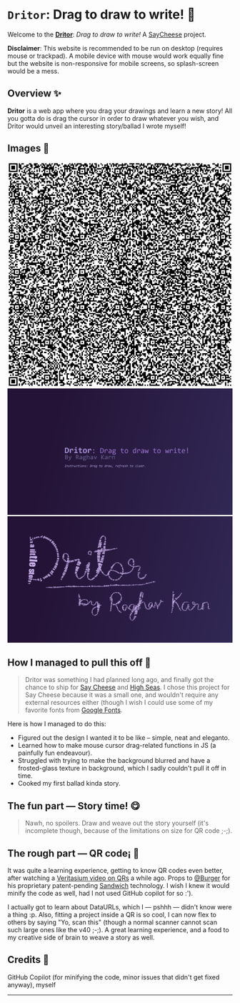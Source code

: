 # `Dritor`: Drag to draw to write! 📝
Welcome to the [**Dritor**](https://raghav-karn.github.io/Dritor): *Drag to draw to write!* 
A [SayCheese](https://saycheese.hackclub.com/) project.

**Disclaimer**: This website is recommended to be run on desktop (requires mouse or trackpad). A mobile device with mouse would work equally fine but the website is non-responsive for mobile screens, so splash-screen would be a mess.

## Overview ✨
**Dritor** is a web app where you drag your drawings and learn a new story! All you gotta do is drag the cursor in order to draw whatever you wish, and Dritor would unveil an interesting story/ballad I wrote myself! 

## Images 📸
![QR code](images/qr.png)
![Preview](images/preview1.png)
![Preview](images/preview2.png)


## How I managed to pull this off 📃
> Dritor was something I had planned long ago, and finally got the chance to ship for [Say Cheese](https://saycheese.hackclub.com) and [High Seas](https://highseas.hackclub.com). I chose this project for Say Cheese because it was a small one, and wouldn't require any external resources either (though I wish I could use some of my favorite fonts from [Google Fonts](https://fonts.google.com).

Here is how I managed to do this:
- Figured out the design I wanted it to be like – simple, neat and eleganto.
- Learned how to make mouse cursor drag-related functions in JS (a painfully fun endeavour).
- Struggled with trying to make the background blurred and have a frosted-glass texture in background, which I sadly couldn't pull it off in time.
- Cooked my first ballad kinda story.

## The fun part — Story time! 😋
> Nawh, no spoilers. Draw and weave out the story yourself (it's incomplete though, because of the limitations on size for QR code ;-;).

## The rough part — QR code¡ 🎊
It was quite a learning experience, getting to know QR codes even better, after watching a [Veritasium video on QRs](https://youtu.be/w5ebcowAJD8?si=frq--31itfdoyxr5) a while ago. Props to [@Burger](https://github.com/hrichiksite) for his proprietary patent-pending [Sandwich](https://sandwich-psi.vercel.app/) technology. I wish I knew it would minify the code as well, had I not used GitHub copilot for so :').

I actually got to learn about DataURLs, which I — pshhh — didn't know were a thing :p. Also, fitting a project inside a QR is so cool, I can now flex to others by saying "Yo, scan this" (though a normal scanner cannot scan such large ones like the v40 ;-;). A great learning experience, and a food to my creative side of brain to weave a story as well.

## Credits 🤝
GitHub Copilot (for minifying the code, minor issues that didn't get fixed anyway), myself

---
